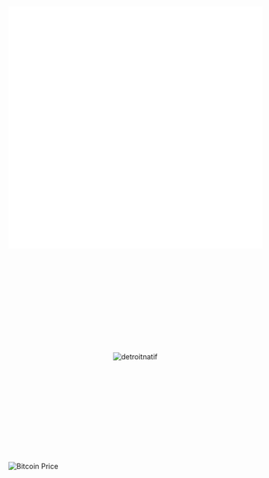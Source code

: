 <div id="container" align="center" style="padding-bottom: 200px;">
  <a>
    <img src="thonk.svg" width="720" height="480" style="border: none; padding-bottom: 200px;" />
  </a>

  <div>
    <img align="center" src="https://github-readme-streak-stats.herokuapp.com/?user=detroitnatif&" alt="detroitnatif" />
  </div>

  <!-- Bitcoin Price Placeholder for Workflow to Replace -->
</div>

  <img src="https://img.shields.io/badge/Bitcoin%20Price-$...-brightgreen?style=flat" alt="Bitcoin Price" />




